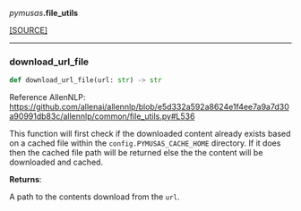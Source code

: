 <div>
 <p className="alignleft"><i>pymusas</i><strong>.file_utils</strong></p>
 <p className="alignright"><a className="sourcelink" href="https://github.com/allenai/allennlp/blob/main/allennlp/file_utils.py">[SOURCE]</a></p>
</div>
<div></div>

---

<a id="pymusas.file_utils.download_url_file"></a>

### download\_url\_file

```python
def download_url_file(url: str) -> str
```

Reference AllenNLP:
https://github.com/allenai/allennlp/blob/e5d332a592a8624e1f4ee7a9a7d30a90991db83c/allennlp/common/file_utils.py#L536

This function will first check if the downloaded content already exists
based on a cached file within the `config.PYMUSAS_CACHE_HOME` directory.
If it does then the cached file path will be returned else the the content
will be downloaded and cached.

**Returns**:

A path to the contents download from the `url`.

